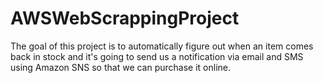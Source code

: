 # AWSWebScrappingProject
The goal of this project is to automatically figure out when an item comes back in stock and it's going to send us a notification via email and SMS using Amazon SNS so that we can purchase it online.

